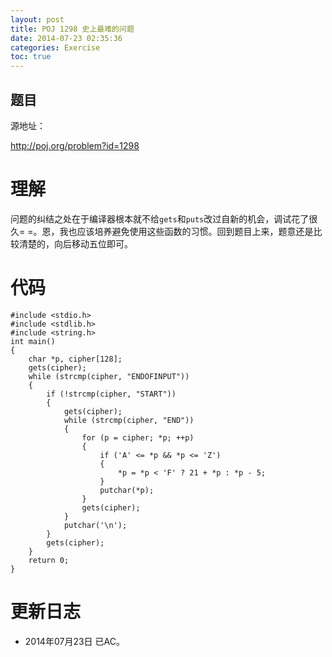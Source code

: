 ```yaml
---
layout: post
title: POJ 1298 史上最难的问题
date: 2014-07-23 02:35:36
categories: Exercise
toc: true
---
```

## 题目
源地址：

http://poj.org/problem?id=1298

# 理解
问题的纠结之处在于编译器根本就不给`gets`和`puts`改过自新的机会，调试花了很久= =。恩，我也应该培养避免使用这些函数的习惯。回到题目上来，题意还是比较清楚的，向后移动五位即可。

<!-- more -->

# 代码

```
#include <stdio.h>
#include <stdlib.h>
#include <string.h>
int main()
{
    char *p, cipher[128];
    gets(cipher);
    while (strcmp(cipher, "ENDOFINPUT"))
    {
        if (!strcmp(cipher, "START"))
        {
            gets(cipher);
            while (strcmp(cipher, "END"))
            {
                for (p = cipher; *p; ++p)
                {
                    if ('A' <= *p && *p <= 'Z')
                    {
                        *p = *p < 'F' ? 21 + *p : *p - 5;
                    }
                    putchar(*p);
                }
                gets(cipher);
            }
            putchar('\n');
        }
        gets(cipher);
    }
    return 0;
}

```

# 更新日志
- 2014年07月23日 已AC。